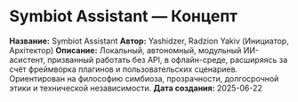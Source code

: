 
# Symbiot Assistant — Концепт

**Название:** Symbiot Assistant
**Автор:** Yashidzer, Radzion Yakiv (Инициатор, Архітектор)
**Описание:** Локальный, автономный, модульный ИИ-асистент, призванный работать без API, в офлайн-среде, расширяясь за счёт фреймворка плагинов и пользовательских сценариев. Ориентирован на философию симбиоза, прозрачности, долгосрочной этики и технической независимости.
**Дата создания:** 2025-06-22

